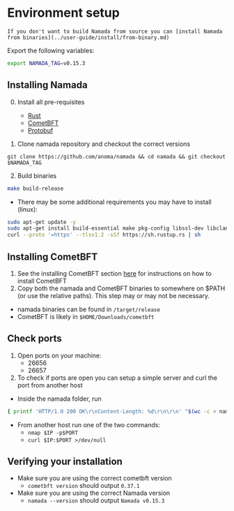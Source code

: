 # Environment setup
```admonish note
If you don't want to build Namada from source you can [install Namada from binaries](../user-guide/install/from-binary.md)
```

Export the following variables:

```bash
export NAMADA_TAG=v0.15.3
```


## Installing Namada
0. Install all pre-requisites
    - [Rust](https://www.rust-lang.org/tools/install)
    - [CometBFT](../install/installing-cometbft.md)
    - [Protobuf](../install/from-source.md#pre-requisites)

1. Clone namada repository and checkout the correct versions

```shell
git clone https://github.com/anoma/namada && cd namada && git checkout $NAMADA_TAG
```
2. Build binaries
```bash
make build-release
```
- There may be some additional requirements you may have to install (linux):
```bash
sudo apt-get update -y
sudo apt-get install build-essential make pkg-config libssl-dev libclang-dev -y
curl --proto '=https' --tlsv1.2 -sSf https://sh.rustup.rs | sh
```

## Installing CometBFT
1. See the installing CometBFT section [here](../install/installing-cometbft.md) for instructions on how to install CometBFT
2. Copy both the namada and CometBFT binaries to somewhere on $PATH (or use the relative paths). This step may or may not be necessary.
    
- namada binaries can be found in `/target/release`
- CometBFT is likely in `$HOME/Downloads/cometbft`

## Check ports
1. Open ports on your machine:
    - 26656
    - 26657
2. To check if ports are open you can setup a simple server and curl the port from another host
        
- Inside the namada folder, run 
``` bash
{ printf 'HTTP/1.0 200 OK\r\nContent-Length: %d\r\n\r\n' "$(wc -c < namada)"; cat namada; } | nc -l $PORT`
```
- From another host run one of the two commands:
    - `nmap $IP -p$PORT`
    - `curl $IP:$PORT >/dev/null`

## Verifying your installation
- Make sure you are using the correct cometbft version
    - `cometbft version` should output `0.37.1`
- Make sure you are using the correct Namada version
    - `namada --version` should output `Namada v0.15.3`
